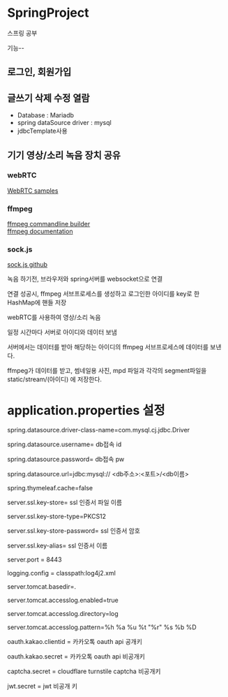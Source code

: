 # SpringProject

스프링 공부


기능--

<h2>로그인, 회원가입</h2>
<h2>글쓰기 삭제 수정 열람</h2>

<ul>
<li>Database : Mariadb</li>

<li>spring dataSource driver : mysql</li>

<li>jdbcTemplate사용</li>
</ul>



<h2>기기 영상/소리 녹음 장치 공유</h2>

<h3>webRTC</h3>


[WebRTC samples](https://webrtc.github.io/samples/)

<h3>ffmpeg</h3>


[ffmpeg commandline builder](https://github.com/peterchave/ffbuilder) <br>
[ffmpeg documentation](https://ffmpeg.org/ffmpeg.html)

<h3>sock.js</h3>


[sock.js github](https://github.com/sockjs/sockjs-client)


녹음 하기전, 브라우저와 spring서버를 websocket으로 연결

연결 성공시, ffmpeg 서브프로세스를 생성하고 로그인한 아이디를 key로 한 HashMap에 핸들 저장
 
webRTC를 사용하여 영상/소리 녹음

일정 시간마다 서버로 아이디와 데이터 보냄

서버에서는 데이터를 받아 해당하는 아이디의 ffmpeg 서브프로세스에 데이터를 보낸다.

ffmpeg가 데이터를 받고, 썸네일용 사진, mpd 파일과 각각의 segment파일을 static/stream/(아이디) 에 저장한다.


<h1>application.properties 설정</h1>

spring.datasource.driver-class-name=com.mysql.cj.jdbc.Driver

spring.datasource.username= db접속 id

spring.datasource.password= db접속 pw

spring.datasource.url=jdbc:mysql:// <db주소>:<포트>/<db이름>

spring.thymeleaf.cache=false

server.ssl.key-store= ssl 인증서 파일 이름

server.ssl.key-store-type=PKCS12

server.ssl.key-store-password= ssl 인증서 암호

server.ssl.key-alias= ssl 인증서 이름

server.port = 8443

logging.config = classpath:log4j2.xml

server.tomcat.basedir=.

server.tomcat.accesslog.enabled=true

server.tomcat.accesslog.directory=log

server.tomcat.accesslog.pattern=%h %a %u %t "%r" %s %b %D

oauth.kakao.clientid = 카카오톡 oauth api 공개키

oauth.kakao.secret = 카카오톡 oauth api 비공개키

captcha.secret = cloudflare turnstile captcha 비공개키

jwt.secret = jwt 비공개 키

